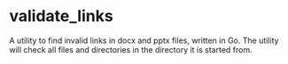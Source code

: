 validate_links
==============

A utility to find invalid links in docx and pptx files, written in Go. The utility
will check all files and directories in the directory it is started from.
